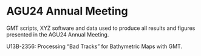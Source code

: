 # AGU24 Annual Meeting
GMT scripts, XYZ software and data used to produce all results and figures presented in the AGU24 Annual Meeting. 

U13B-2356: Processing “Bad Tracks” for Bathymetric Maps with GMT. 

